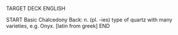 TARGET DECK
ENGLISH

START
Basic
Chalcedony
Back: n. (pl. -ies) type of quartz with many varieties, e.g. Onyx. [latin from greek]
END
